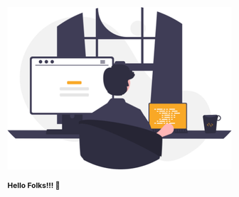 
<!-- <img height="180em" src="https://github-readme-stats.vercel.app/api?username=njnithin&show_icons=true&hide_border=true&&count_private=true&include_all_commits=true" /> -->
<img src="img/programming.svg" />

### Hello Folks!!! 👋
<!--
**njnithin/njnithin** is a ✨ _special_ ✨ repository because its `README.md` (this file) appears on your GitHub profile.

Here are some ideas to get you started:

- 🔭 I’m currently working on ...
- 🌱 I’m currently learning ...
- 👯 I’m looking to collaborate on ...
- 🤔 I’m looking for help with ...
- 💬 Ask me about ...
- 📫 How to reach me: ...
- 😄 Pronouns: ...
- ⚡ Fun fact: ...
-->
